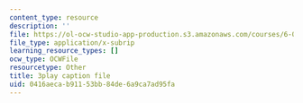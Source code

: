 ```yaml
---
content_type: resource
description: ''
file: https://ol-ocw-studio-app-production.s3.amazonaws.com/courses/6-042j-mathematics-for-computer-science-spring-2015/0416aecab91153bb84de6a9ca7ad95fa_XnV8GAuAqJM.vtt
file_type: application/x-subrip
learning_resource_types: []
ocw_type: OCWFile
resourcetype: Other
title: 3play caption file
uid: 0416aeca-b911-53bb-84de-6a9ca7ad95fa
---
```

